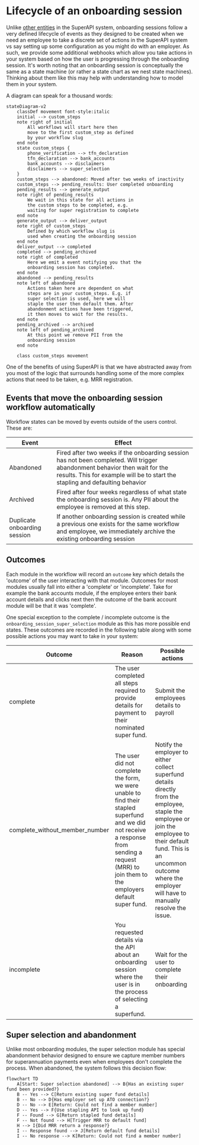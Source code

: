 # Lifecycle of an onboarding session

Unlike [other entities](/software_partners/explanations/understanding_super_api_entities/index.html) in the SuperAPI system, onboarding sessions follow a very defined lifecycle of events as they designed to be created when we need an employee to take a discrete set of actions in the SuperAPI system vs say setting up some configuration as you might do with an employer. As such, we provide some additional webhooks which allow you take actions in your system based on how the user is progressing through the onboarding session. It's worth noting that an onboarding session is conceptually the same as a state machine (or rather a state chart as we nest state machines). Thinking about them like this may help with understanding how to model them in your system.

A diagram can speak for a thousand words:

```mermaid
stateDiagram-v2
    classDef movement font-style:italic
    initial --> custom_steps
    note right of initial
        All workflows will start here then
        move to the first custom_step as defined
        by your workflow slug
    end note
    state custom_steps {
        phone_verification --> tfn_declaration
        tfn_declaration --> bank_accounts
        bank_accounts --> disclaimers
        disclaimers --> super_selection
    }
    custom_steps --> abandoned: Moved after two weeks of inactivity
    custom_steps --> pending_results: User completed onboarding
    pending_results --> generate_output
    note right of pending_results
        We wait in this state for all actions in
        the custom steps to be completed, e.g.
        waiting for super registration to complete
    end note
    generate_output --> deliver_output
    note right of custom_steps
        Defined by which workflow slug is
        used when creating the onboarding session
    end note
    deliver_output --> completed
    completed --> pending_archived
    note right of completed
        Here we emit a event notifying you that the
        onboarding session has completed.
    end note
    abandoned --> pending_results
    note left of abandoned
        Actions taken here are dependent on what
        steps are in your custom_steps. E.g. if
        super selection is used, here we will
        staple the user then default them. After
        abandonment actions have been triggered,
        it then moves to wait for the results.
    end note
    pending_archived --> archived
    note left of pending_archived
        At this point we remove PII from the
        onboarding session
    end note

    class custom_steps movement
```

One of the benefits of using SuperAPI is that we have abstracted away from you most of the logic that surrounds handling some of the more complex actions that need to be taken, e.g. MRR registration.

## Events that move the onboarding session workflow automatically

Workflow states can be moved by events outside of the users control. These are:

| Event                        | Effect                                                                                                                                                                                                      |
| ---------------------------- | ----------------------------------------------------------------------------------------------------------------------------------------------------------------------------------------------------------- |
| Abandoned                    | Fired after two weeks if the onboarding session has not been completed. Will trigger abandonment behavior then wait for the results. This for example will be to start the stapling and defaulting behavior |
| Archived                     | Fired after four weeks regardless of what state the onboarding session is. Any PII about the employee is removed at this step.                                                                              |
| Duplicate onboarding session | If another onboarding session is created while a previous one exists for the same workflow and employee, we immediately archive the existing onboarding session                                             |

## Outcomes

Each module in the workflow will record an `outcome` key which details the 'outcome' of the user interacting with that module. Outcomes for most modules usually fall into either a 'complete' or 'incomplete'. Take for example the bank accounts module, if the employee enters their bank account details and clicks next then the outcome of the bank account module will be that it was 'complete'.

One special exception to the complete / incomplete outcome is the `onboarding_session_super_selection` module as this has more possible end states. These outcomes are recorded in the following table along with some possible actions you may want to take in your system:

| Outcome                        | Reason                                                                                                                                                                                              | Possible actions                                                                                                                                                                                                                            |
| ------------------------------ | --------------------------------------------------------------------------------------------------------------------------------------------------------------------------------------------------- | ------------------------------------------------------------------------------------------------------------------------------------------------------------------------------------------------------------------------------------------- |
| complete                       | The user completed all steps required to provide details for payment to their nominated super fund.                                                                                                 | Submit the employees details to payroll                                                                                                                                                                                                     |
| complete_without_member_number | The user did not complete the form, we were unable to find their stapled superfund and we did not receive a response from sending a request (MRR) to join them to the employers default super fund. | Notify the employer to either collect superfund details directly from the employee, staple the employee or join the employee to their default fund. This is an uncommon outcome where the employer will have to manually resolve the issue. |
| incomplete                     | You requested details via the API about an onboarding session where the user is in the process of selecting a superfund.                                                                            | Wait for the user to complete their onboarding                                                                                                                                                                                              |

## Super selection and abandonment

Unlike most onboarding modules, the super selection module has special abandonment behavior designed to ensure we capture member numbers for superannuation payments even when employees don't complete the process. When abandoned, the system follows this decision flow:

```mermaid
flowchart TD
    A[Start: Super selection abandoned] --> B{Has an existing super fund been provided?}
    B -- Yes --> C[Return existing super fund details]
    B -- No --> D{Has employer set up ATO connection?}
    D -- No --> E[Return: Could not find a member number]
    D -- Yes --> F{Use stapling API to look up fund}
    F -- Found --> G[Return stapled fund details]
    F -- Not found --> H[Trigger MRR to default fund]
    H --> I{Did MRR return a response?}
    I -- Response found --> J[Return default fund details]
    I -- No response --> K[Return: Could not find a member number]
```